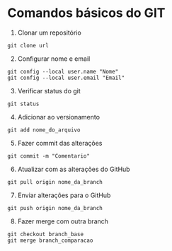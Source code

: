# Comandos básicos do GIT

1. Clonar um repositório

```shell
git clone url
```

2. Configurar nome e email

```shell
git config --local user.name "Nome"
git config --local user.email "Email"
```

3. Verificar status do git

```shell
git status
```

4. Adicionar ao versionamento

```shell
git add nome_do_arquivo
```

5. Fazer commit das alterações

```shell
git commit -m "Comentario"
```

6. Atualizar com as alterações do GitHub

```shell
git pull origin nome_da_branch
```

7. Enviar alterações para o GitHub

```shell
git push origin nome_da_branch
```

8. Fazer merge com outra branch

```shell
git checkout branch_base
git merge branch_comparacao
```

